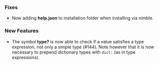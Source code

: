 ### Fixes

* Now adding **help.json** to installation folder when installing via nimble.

### New Features

* The symbol **type?** is now able to check if a value satisfies a type expression, not only a simple type (#144). Note however that it is now necessary to prepend dictionary types with `dict:` (as in type expressions).
